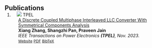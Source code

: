 <h2 id="publications" style="margin: 2px 0px -15px;">Publications</h2>

<div class="publications">
<ol class="bibliography">

<li>
<div class="pub-row">

  <div class="col-sm-3 abbr" style="position: relative;padding-right: 15px;padding-left: 15px;">
    <img src="assets/img/nips2023.png" class="teaser img-fluid z-depth-1">
    <abbr class="badge">TPEL</abbr>
  </div>

  <div class="col-sm-9" style="position: relative;padding-right: 15px;padding-left: 20px;">
    <div class="title"><a href="https://ieeexplore-ieee-org.proxy.queensu.ca/document/10135113">A Discrete Coupled Multiphase Interleaved LLC Converter With Symmetrical Components Analysis</a></div>
    <div class="author"><strong>Xiang Zhang, Shangzhi Pan, Praveen Jain</strong></div>
    <div class="periodical"><em>IEEE Transactions on Power Electronics <strong>(TPEL)</strong>, Nov. 2023.</em></div>
    <div class="links">
    <a href="https://ieeexplore-ieee-org.proxy.queensu.ca/document/10135113" class="btn btn-sm z-depth-0" role="button" target="_blank" style="font-size:12px;">Website</a>
      <a href="https://ieeexplore-ieee-org.proxy.queensu.ca/document/10135113" class="btn btn-sm z-depth-0" role="button" target="_blank" style="font-size:12px;">PDF</a>
      <a href="assets/files/KTensors.bib" class="btn btn-sm z-depth-0" role="button" target="_blank" style="font-size:12px;">BibTeX</a>
    </div>
  </div>
</div>
</li> 
  
<br>

</ol>
</div>
